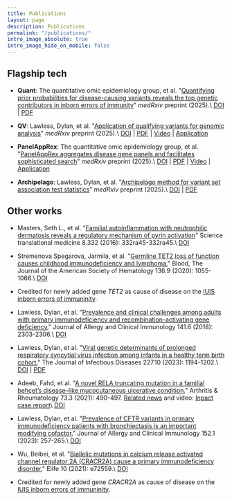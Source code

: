 ```yaml
---
title: Publications
layout: page
description: Publications
permalink: "/publications/"
intro_image_absolute: true
intro_image_hide_on_mobile: false
---
```


<!-- * Empowering precision medicine with GuRu and Heracles for enhanced classification and interpretation of genomic sequence variants. Pre-print 2025. -->


## Flagship tech

* **Quant**: The quantitative omic epidemiology group, et al. "[Quantifying prior probabilities for disease-causing variants reveals the top genetic contributors in inborn errors of immunity](https://www.medrxiv.org/content/10.1101/2025.03.25.25324607v4)" *medRxiv* preprint (2025).\\
[DOI](https://doi.org/10.1101/2025.03.25.25324607) | [PDF](https://www.medrxiv.org/content/10.1101/2025.03.25.25324607v4.full.pdf)  

* **QV**: Lawless, Dylan, et al. "[Application of qualifying variants for genomic analysis](https://www.medrxiv.org/content/10.1101/2025.05.09.25324975v2)" *medRxiv* preprint (2025).\\
[DOI](https://doi.org/10.1101/2025.05.09.25324975) | [PDF](https://www.medrxiv.org/content/10.1101/2025.05.09.25324975v2.full.pdf) | [Video](https://player.vimeo.com/video/1083533047) | [Application](https://switzerlandomics.ch/services/qv_database/)

* **PanelAppRex**: The quantitative omic epidemiology group, et al. "[PanelAppRex aggregates disease gene panels and facilitates sophisticated search](https://www.medrxiv.org/content/10.1101/2025.03.20.25324319v2)" *medRxiv* preprint (2025).\\
[DOI](https://doi.org/10.1101/2025.03.20.25324319) | [PDF](https://www.medrxiv.org/content/10.1101/2025.03.20.25324319v2.full.pdf) | [Video](https://player.vimeo.com/video/1099451293) | [Application](https://switzerlandomics.ch/services/panelAppRexAi/)

* **Archipelago**: Lawless, Dylan, et al. "[Archipelago method for variant set association test statistics](https://www.medrxiv.org/content/10.1101/2025.03.17.25324111v1)" *medRxiv* preprint (2025).\\
[DOI](https://doi.org/10.1101/2025.03.17.25324111) | [PDF](https://www.medrxiv.org/content/10.1101/2025.03.17.25324111v1.full.pdf)  

## Other works

* Masters, Seth L., et al. "[Familial autoinflammation with neutrophilic dermatosis reveals a regulatory mechanism of pyrin activation](https://www.science.org/doi/abs/10.1126/scitranslmed.aaf1471?casa_token=ipq2OGm4M-QAAAAA:fHlOxMA_v1idvSgFTtU8GYnkplRPXwjQLe4taTfIREKxiEYrmqwttFfzWYNmxnAi2tqvww4LfS1Isn4&casa_token=ooPKruxkWM0AAAAA:byzIDVsA0LFThP1JGXxa0N4TB5JS4EJtA7enMfuPclYVuxu-jYJRSPTgeFOINarkLMKohszFC1-eGGo)" Science translational medicine 8.332 (2016): 332ra45-332ra45.\\
[DOI](https://doi.org/10.1126/scitranslmed.aaf1471)

* Stremenova Spegarova, Jarmila, et al. "[Germline TET2 loss of function causes childhood immunodeficiency and lymphoma.](https://ashpublications.org/blood/article-abstract/136/9/1055/460739)" Blood, The Journal of the American Society of Hematology 136.9 (2020): 1055-1066.\\
[DOI](https://doi.org/10.1182/blood.2020005844)

* Credited for newly added gene _TET2_ as cause of disease on the [IUIS inborn errors of immuninity](https://link.springer.com/article/10.1007/s10875-021-00980-1).

* Lawless, Dylan, et al. "[Prevalence and clinical challenges among adults with primary immunodeficiency and recombination-activating gene deficiency.](https://www.sciencedirect.com/science/article/pii/S0091674918302926)" Journal of Allergy and Clinical Immunology 141.6 (2018): 2303-2306.\\
[DOI](https://doi.org/10.1016/j.jaci.2018.02.007)

* Lawless, Dylan, et al. "[Viral genetic determinants of prolonged respiratory syncytial virus infection among infants in a healthy term birth cohort.](https://academic.oup.com/jid/article-abstract/227/10/1194/6827492)" The Journal of Infectious Diseases 227.10 (2023): 1194-1202.\\
[DOI](https://doi.org/10.1093/infdis/jiac442) | [PDF](https://watermark.silverchair.com/jiac442.pdf?token=AQECAHi208BE49Ooan9kkhW_Ercy7Dm3ZL_9Cf3qfKAc485ysgAAA1EwggNNBgkqhkiG9w0BBwagggM-MIIDOgIBADCCAzMGCSqGSIb3DQEHATAeBglghkgBZQMEAS4wEQQM7AGG1JFoEsM9DhuLAgEQgIIDBCBKqnnJqS5CeqF-HSpLe7P0lFOgtA3gcBCmFPxgML3bl7u_BILIp0XAq_xSvfMo23YuHfw_q8P-vXudEOCw398M0yMys9XbdkmMVVXK40r0NYAu1ZsN9cNVY-sxLqur1vJAC-jSbTJ7g4mrsdxdNEw8h-9PoHthv6RCh2ZSm010njFLUB00jrunLH4XpwFr2DcHjOxrJZv4-XPdIXQIGq-VNvBtxhwYiebZyzH2LYwLh8HXiJ4DbndaYNpX3TrI2C4sRb67Sb-VRUlnbetjA5IaiOvJRi2Z9692SLGe922ASOSMKSy8OVvj6RHlDbY3UgsQNmvhljWkpIuZ-H3FnaGKDIjPNjrG9nq2Gp31a-u0v7ASV_FdgiI7_hzX6YtE-TBcQJbf6nL8FIFMyam1UkCFQBrxPryySkfjHrWv-1RWOttEcxhdQ2RxriBgXFw53Cae_KMqcgzt7ma5FH4kNvEKUs9paSf1hk1tLgDAaca9GuaVJ8MAz_wH_PKY_fp46phVfDQLWGtpjhe6kLFHUDscpDG61L6xxMPTMIWe_VIYWo2MWpIBU80TD1VITU2rlXDRpJA5QHt-6VtM_SaV6NSh4qlQ6Sxj9Wwa_HbFIqqyeYGsmevPNgaS34wfyJ6ip4LjihwcclksbyCBIbEYngjFh74mnalGpJC25pa5b0Cgf-6_LrWOpwqBKy1cgExFJktghkNRfL7lxAnVm0txhwcvQ1meXwLNMPLgcu61G0aRbMk7BKqP01G7j5QvUPGZtqPTae0rGZ07ePLvRvG-VNEwR4H7w_zR63Shr0U87Qmj-heNupiMIaof32NJjtntxxZKCrwEfn4y6kCJ7km-IY9kUWMa8NjSgmRJCy02Odtu-RAFRRvhoTgzG7BJ13l1bNGMuLfGfVioPl2_dfjCq-EtdrSiQyz4w7epktLmv3teyLsxzE1QjV_6aNWmUSdbcr0-XNDeDruHE0sQYLj4cH28C4F8Ql6O9qbWLprQDmVgRYQwc4QEMIolkqkbWYPYuwopm7c)

* Adeeb, Fahd, et al. "[A novel RELA truncating mutation in a familial behçet’s disease–like mucocutaneous ulcerative condition.](https://acrjournals.onlinelibrary.wiley.com/doi/abs/10.1002/art.41531?casa_token=x0kEE_VRqOcAAAAA:u6KLFAFeiw5Uj-QsjjksezGmdG9rGx4h964NpJgf-5ZOlgFsQKHS_HZKi9zmr6Li6S8x6hMGxK86pMY)" Arthritis & Rheumatology 73.3 (2021): 490-497. [Related news](https://www.ucd.ie/research/impact/casestudies/identifyinganewsevereinflammatorydisorder/) and video: [Inpact case report](https://www.youtube.com/watch?v=I849k53nuhA)\\
[DOI](https://doi.org/10.1002/art.41531j)

* Lawless, Dylan, et al. "[Prevalence of CFTR variants in primary immunodeficiency patients with bronchiectasis is an important modifying cofactor.](https://www.sciencedirect.com/science/article/pii/S0091674923002178)" Journal of Allergy and Clinical Immunology 152.1 (2023): 257-265.\\
[DOI](https://doi.org/10.1016/j.jaci.2023.01.035)

* Wu, Beibei, et al. "[Biallelic mutations in calcium release activated channel regulator 2A (CRACR2A) cause a primary immunodeficiency disorder.](https://elifesciences.org/articles/72559)" Elife 10 (2021): e72559.\\
[DOI](https://doi.org/10.7554/eLife.72559)

* Credited for newly added gene _CRACR2A_ as cause of disease on the [IUIS inborn errors of immuninity](https://link.springer.com/article/10.1007/s10875-021-00980-1).
